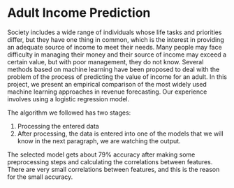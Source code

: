 # Adult Income Prediction
Society includes a wide range of individuals whose life tasks and priorities differ, but they have one thing in common, which is the interest in providing an adequate source of income to meet their needs. Many people may face difficulty in managing their money and their source of income may exceed a certain value, but with poor management, they do not know. Several methods based on machine learning have been proposed to deal with the problem of the process of predicting the value of income for an adult.
In this project, we present an empirical comparison of the most widely used machine learning approaches in revenue forecasting. Our experience involves using a logistic regression model.


The algorithm we followed has two stages:
1) Processing the entered data
2) After processing, the data is entered into one of the models that we will know in the next paragraph, we are watching the output.


The selected model gets about 79% accuracy after making some preprocessing steps and calculating the correlations between features. There are very small correlations between features, and this is the reason for the small accuracy.
